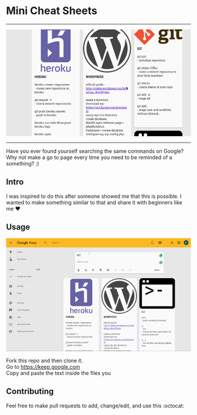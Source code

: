 # Mini Cheat Sheets

---

![minicheatsheets](logos/minicheatsheets.gif)

***

Have you ever found yourself searching the same commands on Google?  
Why not make a go to page every time you need to be reminded of a something? :)

## Intro
I was inspired to do this after someone showed me that this is possible. I wanted to make something similar to that and share it with beginners like me :heart:

## Usage

![addcheatsheet.gif](logos/addcheatsheet.gif)

Fork this repo and then clone it.  
Go to https://keep.google.com  
Copy and paste the text inside the files you   


## Contributing
Feel free to make pull requests to add, change/edit, and use this :octocat: